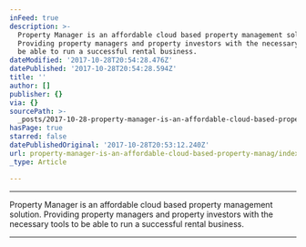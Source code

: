 ```yaml
---
inFeed: true
description: >-
  Property Manager is an affordable cloud based property management solution.
  Providing property managers and property investors with the necessary tools to
  be able to run a successful rental business.
dateModified: '2017-10-28T20:54:28.476Z'
datePublished: '2017-10-28T20:54:28.594Z'
title: ''
author: []
publisher: {}
via: {}
sourcePath: >-
  _posts/2017-10-28-property-manager-is-an-affordable-cloud-based-property-manag.md
hasPage: true
starred: false
datePublishedOriginal: '2017-10-28T20:53:12.240Z'
url: property-manager-is-an-affordable-cloud-based-property-manag/index.html
_type: Article

---
```

---

Property Manager is an affordable cloud based property management solution. Providing property managers and property investors with the necessary tools to be able to run a successful rental business.

---